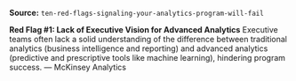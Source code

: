 **Source:** `ten-red-flags-signaling-your-analytics-program-will-fail`

**Red Flag #1: Lack of Executive Vision for Advanced Analytics**
Executive teams often lack a solid understanding of the difference between traditional analytics (business intelligence and reporting) and advanced analytics (predictive and prescriptive tools like machine learning), hindering program success. — McKinsey Analytics
